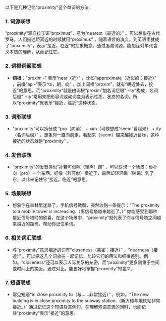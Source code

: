 以下是几种记忆“proximity”这个单词的方法：

### 1. 词源联想
“proximity”源自拉丁语“proximus”，意为“nearest（最近的）” 。可以想象在古代罗马，人们描述距离近的时候就用“proximus” ，随着语言的演变，到英语里就成了“proximity”，表示“接近，临近”的抽象概念。通过追溯词源，能加深对单词含义本质的理解，从而记住它。

### 2. 词根词缀联想
 - **词根**：“proxim -” 表示“near（近）” ，比如“approximate（近似的；接近）” ，前缀“ap -”表示“to，朝，向” ，加上词根“proxim”，就有“朝近处去，接近”的意思。而“proximity”就是由词根“proxim”加名词后缀“ -ity”构成，名词后缀“ -ity”常用来把形容词或动词变为表示性质、状态的名词，所以“proximity”就表示“接近，临近”这种状态。

### 3. 词形联想
 - “proximity”可以拆分成 “pro（向前） + xim（可联想成“seem”看起来） + ity（名词后缀）” 。想象你一直向前走，看起来（seem）越来越接近目标，这种接近的状态就是“proximity” 。

### 4. 发音联想
 - “proximity”的发音类似“扑若可似咪（轻声）踢” 。可以联想一个场景：你扑向（pro）一个东西，好像（若可似）很近了，最后却轻轻踢（咪踢）到了它，以此来记住它“接近，临近”的意思。

### 5. 场景联想
 - 想象你在森林里迷路了，手机信号微弱，突然收到一条提示：“The proximity to a mobile tower is increasing.（离信号塔越来越近了。）” 你能感受到那种接近信号塔时的欣喜，在这个场景中，“proximity”就代表了你与信号塔之间越来越近的距离，帮助你记住单词。

### 6. 相关词汇联想
 - 与“proximity”意思相近的词有“closeness（亲密；接近）” 、“nearness（接近）” 。可以把这几个词放在一起记忆，比较它们的用法和细微差别。例如，“closeness”还可以表示人际关系的亲密，而“proximity”更多侧重于空间或时间上的接近。通过对比，能更好地掌握“proximity”的含义。

### 7. 短语联想
 - 常见短语“in close proximity to（与……非常接近）” 。例如，“The new building is in close proximity to the subway station.（新大楼与地铁站非常接近。）” 通过记忆这个短语及其例句，在理解短语意思的同时，也能记住“proximity”表示“接近”的意思。 